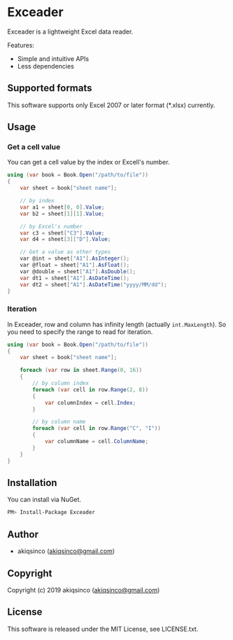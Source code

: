 # Exceader
Exceader is a lightweight Excel data reader.

Features:

- Simple and intuitive APIs
- Less dependencies

## Supported formats
This software supports only Excel 2007 or later format (*.xlsx) currently.

## Usage
### Get a cell value
You can get a cell value by the index or Excell's number.

```csharp
using (var book = Book.Open("/path/to/file"))
{
    var sheet = book["sheet name"];

    // by index
    var a1 = sheet[0, 0].Value;
    var b2 = sheet[1][1].Value;

    // by Excel's number
    var c3 = sheet["C3"].Value;
    var d4 = sheet[3]["D"].Value;

    // Get a value as other types
    var @int = sheet["A1"].AsInteger();
    var @float = sheet["A1"].AsFloat();
    var @double = sheet["A1"].AsDouble();
    var dt1 = sheet["A1"].AsDateTime();
    var dt2 = sheet["A1"].AsDateTime("yyyy/MM/dd");
}
```

### Iteration
In Exceader, row and column has infinity length (actually `int.MaxLength`). So you need to specify the range to read for iteration.

```csharp
using (var book = Book.Open("/path/to/file"))
{
    var sheet = book["sheet name"];

    foreach (var row in sheet.Range(0, 16))
    {
        // by column index
        foreach (var cell in row.Range(2, 8))
        {
            var columnIndex = cell.Index;
        }

        // by column name
        foreach (var cell in row.Range("C", "I"))
        {
            var columnName = cell.ColumnName;
        }
    }
}
```

## Installation
You can install via NuGet.

```sh
PM> Install-Package Exceader
```

## Author
- akiqsinco (<akiqsinco@gmail.com>)

## Copyright
Copyright (c) 2019 akiqsinco (<akiqsinco@gmail.com>)

## License
This software is released under the MIT License, see LICENSE.txt.